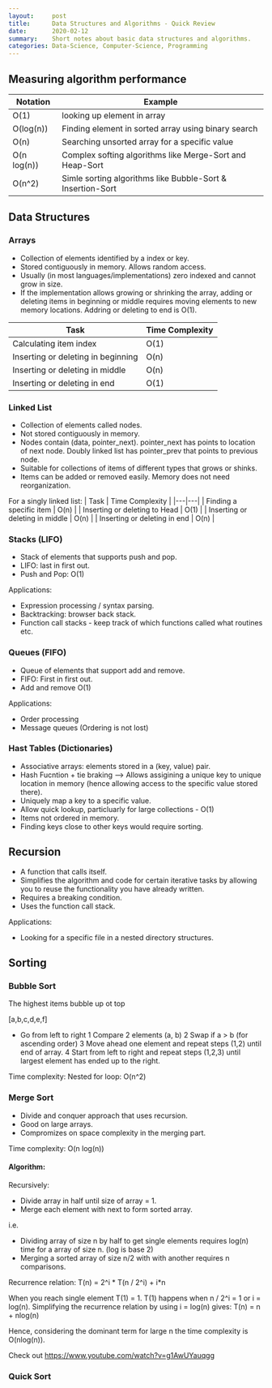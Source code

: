 ```yaml
---
layout:     post
title:      Data Structures and Algorithms - Quick Review
date:       2020-02-12
summary:    Short notes about basic data structures and algorithms.
categories: Data-Science, Computer-Science, Programming
---
```


## Measuring algorithm performance

| Notation  | Example   |
|---|---|
| O(1) | looking up element in array  |
| O(log(n))  | Finding element in sorted array using binary search  |
|  O(n) | Searching unsorted array for a specific value   |
| O(n log(n)) | Complex softing algorithms like Merge-Sort and Heap-Sort  |
| O(n^2)  |  Simle sorting algorithms like Bubble-Sort & Insertion-Sort |


## Data Structures

### Arrays
- Collection of elements identified by a index or key.
- Stored contiguously in memory. Allows random access. 
- Usually (in most languages/implementations) zero indexed and cannot grow in size.
- If the implementation allows growing or shrinking the array, adding or deleting items in beginning or middle requires moving elements to new memory locations. Addring or deleting to end is O(1).

| Task  | Time Complexity  |
|---|---|
| Calculating item index  | O(1)  |
| Inserting or deleting in beginning  | O(n)  |
| Inserting or deleting in middle | O(n) |
| Inserting or deleting in end | O(1) |

### Linked List
- Collection of elements called nodes. 
- Not stored contiguously in memory.
- Nodes contain (data, pointer_next). pointer_next has points to location of next node. Doubly linked list has pointer_prev that points to previous node.
- Suitable for collections of items of different types that grows or shinks.
- Items can be added or removed easily. Memory does not need reorganization.

For a singly linked list:
| Task  | Time Complexity  |
|---|---|
| Finding a specific item   | O(n)  |
| Inserting or deleting to Head  | O(1)  |
| Inserting or deleting in middle | O(n) |
| Inserting or deleting in end | O(n) |


### Stacks (LIFO)
- Stack of elements that supports push and pop.
- LIFO: last in first out.
- Push and Pop:  O(1)

Applications:
- Expression processing / syntax parsing. 
- Backtracking: browser back stack.
- Function call stacks - keep track of which functions called what routines etc. 

### Queues (FIFO)
- Queue of elements that support add and remove.
- FIFO:  First in first out.
- Add and remove O(1)

Applications:
- Order processing
- Message queues (Ordering is not lost) 

### Hast Tables (Dictionaries)
- Associative arrays: elements stored in a (key, value) pair.
- Hash Fucntion + tie braking --> Allows assigining a unique key to unique location in memory (hence allowing access to the specific value stored there).
- Uniquely map a key to a specific value.
- Allow quick lookup, particluarly for large collections  -  O(1)
- Items not ordered in memory. 
- Finding keys close to other keys would require sorting.

## Recursion
- A function that calls itself.
- Simplifies the algorithm and code for certain iterative tasks by allowing you to reuse the functionality you have already written.
- Requires a breaking condition. 
- Uses the function call stack.

Applications: 
- Looking for a specific file in a nested directory structures. 

## Sorting 

### Bubble Sort
The highest items bubble up ot top

[a,b,c,d,e,f]
- Go from left to right
    1 Compare 2 elements (a, b)
    2 Swap if a > b (for ascending order)
    3 Move ahead one element and repeat steps (1,2) until end of array. 
    4 Start from left to right and repeat steps (1,2,3) until largest element has ended up to the right. 

Time complexity: Nested for loop: O(n^2)

### Merge Sort
- Divide and conquer approach that uses recursion.
- Good on large arrays.
- Compromizes on space complexity in the merging part.
 
Time complexity: O(n log(n))

#### Algorithm:

Recursively:
- Divide array in half until size of array = 1.
- Merge each element with next to form sorted array.

i.e. 
- Dividing array of size n by half to get single elements requires log(n) time for a array of size n. (log is base 2)
- Merging a sorted array of size n/2 with with another requires n comparisons. 

Recurrence relation:
T(n) = 2^i * T(n / 2^i) + i*n

When you reach single element T(1) = 1. T(1) happens when n / 2^i = 1 or i = log(n).
Simplifying the recurrence relation by using i = log(n) gives: 
T(n) =  n + nlog(n)

Hence, considering the dominant term for large n the time complexity is O(nlog(n)).


Check out
https://www.youtube.com/watch?v=g1AwUYauqgg


### Quick Sort










<!-- Links List Example

#### INSIDE BODY #####

## IMAGE
![Spark Components][spark_components]

## PAGE LINK
For more info on other components [look here][mapr_spark_article]

#### LINK FOOTER #####
[spark_components]: /notes/images/spark-components.png "Spark Componenets Image Link"
[mapr_spark_article]: https://mapr.com/ebooks/spark/03-apache-spark-architecture-overview.html
-->